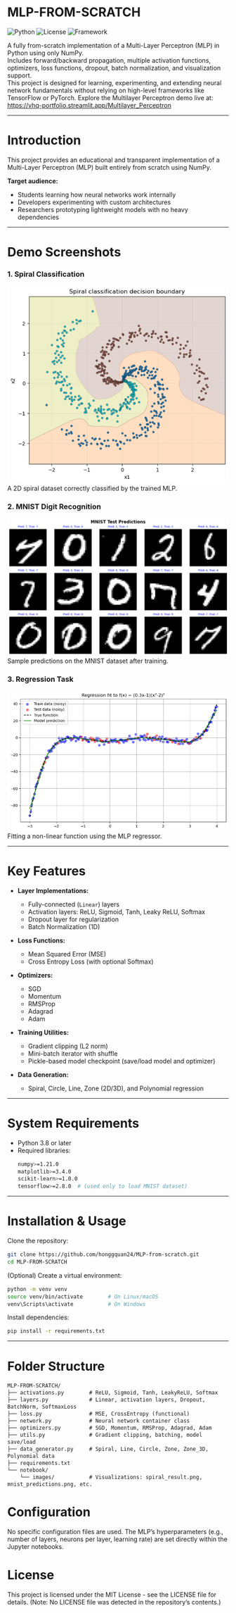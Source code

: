 # MLP-FROM-SCRATCH

![Python](https://img.shields.io/badge/Python-3.8%2B-blue)
![License](https://img.shields.io/badge/license-MIT-green)
![Framework](https://img.shields.io/badge/Framework-NumPy-orange)

A fully from-scratch implementation of a Multi-Layer Perceptron (MLP) in Python using only NumPy.  
Includes forward/backward propagation, multiple activation functions, optimizers, loss functions, dropout, batch normalization, and visualization support.  
This project is designed for learning, experimenting, and extending neural network fundamentals without relying on high-level frameworks like TensorFlow or PyTorch.
Explore the Multilayer Perceptron demo live at: [https://vhq-portfolio.streamlit.app/Multilayer_Perceptron ](https://vhq-portfolio.streamlit.app/MLP)

---

# Introduction

This project provides an educational and transparent implementation of a Multi-Layer Perceptron (MLP) built entirely from scratch using NumPy.

**Target audience:**
- Students learning how neural networks work internally
- Developers experimenting with custom architectures
- Researchers prototyping lightweight models with no heavy dependencies

---

# Demo Screenshots

### 1. Spiral Classification  
![Spiral Classification](notebook/images/spiral_result.png)  
A 2D spiral dataset correctly classified by the trained MLP.

### 2. MNIST Digit Recognition  
![MNIST Results](notebook/images/mnist_predictions.png)  
Sample predictions on the MNIST dataset after training.

### 3. Regression Task  
![Regression Fit](notebook/images/regression_result.png)  
Fitting a non-linear function using the MLP regressor.

---

# Key Features

- **Layer Implementations:**
  - Fully-connected (`Linear`) layers
  - Activation layers: ReLU, Sigmoid, Tanh, Leaky ReLU, Softmax
  - Dropout layer for regularization
  - Batch Normalization (1D)

- **Loss Functions:**
  - Mean Squared Error (MSE)
  - Cross Entropy Loss (with optional Softmax)

- **Optimizers:**
  - SGD
  - Momentum
  - RMSProp
  - Adagrad
  - Adam

- **Training Utilities:**
  - Gradient clipping (L2 norm)
  - Mini-batch iterator with shuffle
  - Pickle-based model checkpoint (save/load model and optimizer)

- **Data Generation:**
  - Spiral, Circle, Line, Zone (2D/3D), and Polynomial regression

---

# System Requirements

- Python 3.8 or later  
- Required libraries:
  ```bash
  numpy>=1.21.0
  matplotlib>=3.4.0
  scikit-learn>=1.0.0
  tensorflow>=2.8.0  # (used only to load MNIST dataset)
  ```
---

# Installation & Usage

Clone the repository:

```bash
git clone https://github.com/honggquan24/MLP-from-scratch.git
cd MLP-FROM-SCRATCH
```

(Optional) Create a virtual environment:

```bash
python -m venv venv
source venv/bin/activate        # On Linux/macOS
venv\Scripts\activate           # On Windows
```

Install dependencies:

```bash
pip install -r requirements.txt
```

---

# Folder Structure

```
MLP-FROM-SCRATCH/
├── activations.py        # ReLU, Sigmoid, Tanh, LeakyReLU, Softmax
├── layers.py             # Linear, activation layers, Dropout, BatchNorm, SoftmaxLoss
├── loss.py               # MSE, CrossEntropy (functional)
├── network.py            # Neural network container class
├── optimizers.py         # SGD, Momentum, RMSProp, Adagrad, Adam
├── utils.py              # Gradient clipping, batching, model save/load
├── data_generator.py     # Spiral, Line, Circle, Zone, Zone_3D, Polynomial data
├── requirements.txt
└── notebook/
    └── images/           # Visualizations: spiral_result.png, mnist_predictions.png, etc.
```

# Configuration
No specific configuration files are used. The MLP’s hyperparameters (e.g., number of layers, neurons per layer, learning rate) are set directly within the Jupyter notebooks.

# License
This project is licensed under the MIT License - see the LICENSE file for details. (Note: No LICENSE file was detected in the repository’s contents.)

